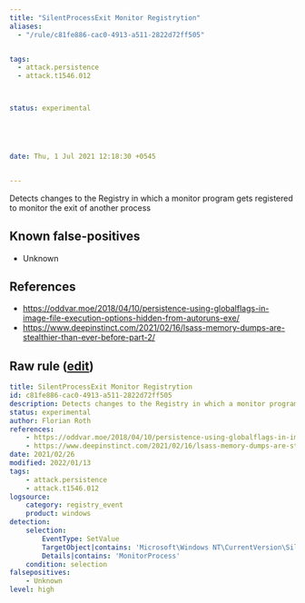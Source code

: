 ```yaml
---
title: "SilentProcessExit Monitor Registrytion"
aliases:
  - "/rule/c81fe886-cac0-4913-a511-2822d72ff505"


tags:
  - attack.persistence
  - attack.t1546.012



status: experimental





date: Thu, 1 Jul 2021 12:18:30 +0545


---
```


Detects changes to the Registry in which a monitor program gets registered to monitor the exit of another process

<!--more-->


## Known false-positives

* Unknown



## References

* https://oddvar.moe/2018/04/10/persistence-using-globalflags-in-image-file-execution-options-hidden-from-autoruns-exe/
* https://www.deepinstinct.com/2021/02/16/lsass-memory-dumps-are-stealthier-than-ever-before-part-2/


## Raw rule ([edit](https://github.com/SigmaHQ/sigma/edit/master/rules/windows/registry_event/registry_event_silentprocessexit.yml))
```yaml
title: SilentProcessExit Monitor Registrytion
id: c81fe886-cac0-4913-a511-2822d72ff505
description: Detects changes to the Registry in which a monitor program gets registered to monitor the exit of another process
status: experimental
author: Florian Roth
references:
    - https://oddvar.moe/2018/04/10/persistence-using-globalflags-in-image-file-execution-options-hidden-from-autoruns-exe/
    - https://www.deepinstinct.com/2021/02/16/lsass-memory-dumps-are-stealthier-than-ever-before-part-2/
date: 2021/02/26
modified: 2022/01/13
tags:
    - attack.persistence
    - attack.t1546.012
logsource:
    category: registry_event
    product: windows
detection:
    selection:   
        EventType: SetValue 
        TargetObject|contains: 'Microsoft\Windows NT\CurrentVersion\SilentProcessExit'
        Details|contains: 'MonitorProcess'
    condition: selection
falsepositives:
    - Unknown
level: high
```
